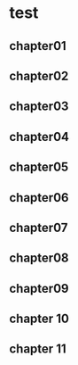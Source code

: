 # test

## chapter01

## chapter02

## chapter03

## chapter04

## chapter05

## chapter06

## chapter07

## chapter08

## chapter09

## chapter 10

## chapter 11